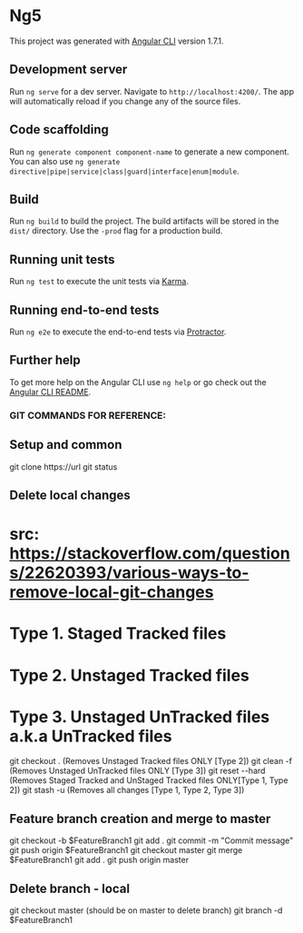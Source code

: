 # Ng5

This project was generated with [Angular CLI](https://github.com/angular/angular-cli) version 1.7.1.

## Development server

Run `ng serve` for a dev server. Navigate to `http://localhost:4200/`. The app will automatically reload if you change any of the source files.

## Code scaffolding

Run `ng generate component component-name` to generate a new component. You can also use `ng generate directive|pipe|service|class|guard|interface|enum|module`.

## Build

Run `ng build` to build the project. The build artifacts will be stored in the `dist/` directory. Use the `-prod` flag for a production build.

## Running unit tests

Run `ng test` to execute the unit tests via [Karma](https://karma-runner.github.io).

## Running end-to-end tests

Run `ng e2e` to execute the end-to-end tests via [Protractor](http://www.protractortest.org/).

## Further help

To get more help on the Angular CLI use `ng help` or go check out the [Angular CLI README](https://github.com/angular/angular-cli/blob/master/README.md).


### GIT COMMANDS FOR REFERENCE:

## Setup and common
git clone https://url
git status

## Delete local changes
# src: https://stackoverflow.com/questions/22620393/various-ways-to-remove-local-git-changes
# Type 1. Staged Tracked files
# Type 2. Unstaged Tracked files
# Type 3. Unstaged UnTracked files a.k.a UnTracked files

git checkout . (Removes Unstaged Tracked files ONLY [Type 2])
git clean -f (Removes Unstaged UnTracked files ONLY [Type 3])
git reset --hard (Removes Staged Tracked and UnStaged Tracked files ONLY[Type 1, Type 2])
git stash -u (Removes all changes [Type 1, Type 2, Type 3])

## Feature branch creation and merge to master
git checkout -b $FeatureBranch1
git add .
git commit -m "Commit message"
git push origin $FeatureBranch1
git checkout master
git merge $FeatureBranch1
git add .
git push origin master

## Delete branch - local
git checkout master (should be on master to delete branch)
git branch -d $FeatureBranch1